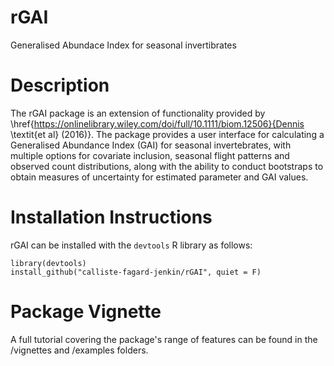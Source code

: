 # rGAI
Generalised Abundace Index for seasonal invertibrates

# Description
The rGAI package is an extension of functionality provided by 
\href{https://onlinelibrary.wiley.com/doi/full/10.1111/biom.12506}{Dennis
\textit{et al} (2016)}. The package provides a user interface for calculating a
Generalised Abundance Index (GAI) for seasonal invertebrates, with multiple
options for covariate inclusion, seasonal flight patterns and observed count
distributions, along with the ability to conduct bootstraps to obtain measures
of uncertainty for estimated parameter and GAI values.

# Installation Instructions
rGAI can be installed with the `devtools` R library as follows:

```
library(devtools)
install_github("calliste-fagard-jenkin/rGAI", quiet = F)
```

# Package Vignette
A full tutorial covering the package's range of features can be found in the /vignettes and /examples folders.
